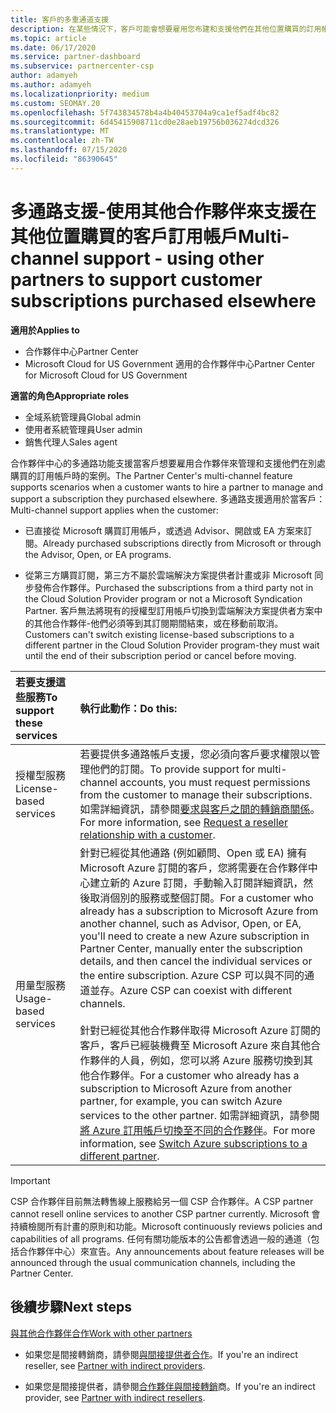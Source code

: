```yaml
---
title: 客戶的多重通道支援
description: 在某些情況下，客戶可能會想要雇用您布建和支援他們在其他位置購買的訂用帳戶。
ms.topic: article
ms.date: 06/17/2020
ms.service: partner-dashboard
ms.subservice: partnercenter-csp
author: adamyeh
ms.author: adamyeh
ms.localizationpriority: medium
ms.custom: SEOMAY.20
ms.openlocfilehash: 5f743834578b4a4b40453704a9ca1ef5adf4bc82
ms.sourcegitcommit: 6d45415908711cd0e28aeb19756b036274dcd326
ms.translationtype: MT
ms.contentlocale: zh-TW
ms.lasthandoff: 07/15/2020
ms.locfileid: "86390645"
---
```

# <a name="multi-channel-support---using-other-partners-to-support-customer-subscriptions-purchased-elsewhere"></a><span data-ttu-id="b6a63-103">多通路支援-使用其他合作夥伴來支援在其他位置購買的客戶訂用帳戶</span><span class="sxs-lookup"><span data-stu-id="b6a63-103">Multi-channel support - using other partners to support customer subscriptions purchased elsewhere</span></span>

<span data-ttu-id="b6a63-104">**適用於**</span><span class="sxs-lookup"><span data-stu-id="b6a63-104">**Applies to**</span></span>

- <span data-ttu-id="b6a63-105">合作夥伴中心</span><span class="sxs-lookup"><span data-stu-id="b6a63-105">Partner Center</span></span>
- <span data-ttu-id="b6a63-106">Microsoft Cloud for US Government 適用的合作夥伴中心</span><span class="sxs-lookup"><span data-stu-id="b6a63-106">Partner Center for Microsoft Cloud for US Government</span></span>

<span data-ttu-id="b6a63-107">**適當的角色**</span><span class="sxs-lookup"><span data-stu-id="b6a63-107">**Appropriate roles**</span></span>

- <span data-ttu-id="b6a63-108">全域系統管理員</span><span class="sxs-lookup"><span data-stu-id="b6a63-108">Global admin</span></span>
- <span data-ttu-id="b6a63-109">使用者系統管理員</span><span class="sxs-lookup"><span data-stu-id="b6a63-109">User admin</span></span>
- <span data-ttu-id="b6a63-110">銷售代理人</span><span class="sxs-lookup"><span data-stu-id="b6a63-110">Sales agent</span></span>

<span data-ttu-id="b6a63-111">合作夥伴中心的多通路功能支援當客戶想要雇用合作夥伴來管理和支援他們在別處購買的訂用帳戶時的案例。</span><span class="sxs-lookup"><span data-stu-id="b6a63-111">The Partner Center's multi-channel feature supports scenarios when a customer wants to hire a partner to manage and support a subscription they purchased elsewhere.</span></span> <span data-ttu-id="b6a63-112">多通路支援適用於當客戶：</span><span class="sxs-lookup"><span data-stu-id="b6a63-112">Multi-channel support applies when the customer:</span></span>

- <span data-ttu-id="b6a63-113">已直接從 Microsoft 購買訂用帳戶，或透過 Advisor、開啟或 EA 方案來訂閱。</span><span class="sxs-lookup"><span data-stu-id="b6a63-113">Already purchased subscriptions directly from Microsoft or through the Advisor, Open, or EA programs.</span></span>

- <span data-ttu-id="b6a63-114">從第三方購買訂閱，第三方不屬於雲端解決方案提供者計畫或非 Microsoft 同步發佈合作夥伴。</span><span class="sxs-lookup"><span data-stu-id="b6a63-114">Purchased the subscriptions from a third party not in the Cloud Solution Provider program or not a Microsoft Syndication Partner.</span></span> <span data-ttu-id="b6a63-115">客戶無法將現有的授權型訂用帳戶切換到雲端解決方案提供者方案中的其他合作夥伴-他們必須等到其訂閱期間結束，或在移動前取消。</span><span class="sxs-lookup"><span data-stu-id="b6a63-115">Customers can't switch existing license-based subscriptions to a different partner in the Cloud Solution Provider program-they must wait until the end of their subscription period or cancel before moving.</span></span>

|<span data-ttu-id="b6a63-116">若要支援這些服務</span><span class="sxs-lookup"><span data-stu-id="b6a63-116">To support these services</span></span>  | <span data-ttu-id="b6a63-117">執行此動作：</span><span class="sxs-lookup"><span data-stu-id="b6a63-117">Do this:</span></span> |
|:---------|:---------|
|<span data-ttu-id="b6a63-118">授權型服務</span><span class="sxs-lookup"><span data-stu-id="b6a63-118">License-based services</span></span>    | <span data-ttu-id="b6a63-119">若要提供多通路帳戶支援，您必須向客戶要求權限以管理他們的訂閱。</span><span class="sxs-lookup"><span data-stu-id="b6a63-119">To provide support for multi-channel accounts, you must request permissions from the customer to manage their subscriptions.</span></span> <span data-ttu-id="b6a63-120">如需詳細資訊，請參閱[要求與客戶之間的轉銷商關係](request-a-relationship-with-a-customer.md)。</span><span class="sxs-lookup"><span data-stu-id="b6a63-120">For more information, see [Request a reseller relationship with a customer](request-a-relationship-with-a-customer.md).</span></span>   |
|<span data-ttu-id="b6a63-121">用量型服務</span><span class="sxs-lookup"><span data-stu-id="b6a63-121">Usage-based services</span></span>     |  <span data-ttu-id="b6a63-122">針對已經從其他通路 (例如顧問、Open 或 EA) 擁有 Microsoft Azure 訂閱的客戶，您將需要在合作夥伴中心建立新的 Azure 訂閱，手動輸入訂閱詳細資訊，然後取消個別的服務或整個訂閱。</span><span class="sxs-lookup"><span data-stu-id="b6a63-122">For a customer who already has a subscription to Microsoft Azure from another channel, such as Advisor, Open, or EA, you'll need to create a new Azure subscription in Partner Center, manually enter the subscription details, and then cancel the individual services or the entire subscription.</span></span> <span data-ttu-id="b6a63-123">Azure CSP 可以與不同的通道並存。</span><span class="sxs-lookup"><span data-stu-id="b6a63-123">Azure CSP can coexist with different channels.</span></span><br/><br/> <span data-ttu-id="b6a63-124">針對已經從其他合作夥伴取得 Microsoft Azure 訂閱的客戶，客戶已經裝機費至 Microsoft Azure 來自其他合作夥伴的人員，例如，您可以將 Azure 服務切換到其他合作夥伴。</span><span class="sxs-lookup"><span data-stu-id="b6a63-124">For a customer who already has a subscription to Microsoft Azure from another partner, for example, you can switch Azure services to the other partner.</span></span>  <span data-ttu-id="b6a63-125">如需詳細資訊，請參閱[將 Azure 訂用帳戶切換至不同的合作夥伴](switch-azure-subscriptions-to-a-different-partner.md)。</span><span class="sxs-lookup"><span data-stu-id="b6a63-125">For more information, see [Switch Azure subscriptions to a different partner](switch-azure-subscriptions-to-a-different-partner.md).</span></span> |

> [!IMPORTANT]  
> <span data-ttu-id="b6a63-126">CSP 合作夥伴目前無法轉售線上服務給另一個 CSP 合作夥伴。</span><span class="sxs-lookup"><span data-stu-id="b6a63-126">A CSP partner cannot resell online services to another CSP partner currently.</span></span> <span data-ttu-id="b6a63-127">Microsoft 會持續檢閱所有計畫的原則和功能。</span><span class="sxs-lookup"><span data-stu-id="b6a63-127">Microsoft continuously reviews policies and capabilities of all programs.</span></span> <span data-ttu-id="b6a63-128">任何有關功能版本的公告都會透過一般的通道（包括合作夥伴中心）來宣告。</span><span class="sxs-lookup"><span data-stu-id="b6a63-128">Any announcements about feature releases will be announced through the usual communication channels, including the Partner Center.</span></span>

## <a name="next-steps"></a><span data-ttu-id="b6a63-129">後續步驟</span><span class="sxs-lookup"><span data-stu-id="b6a63-129">Next steps</span></span>

[<span data-ttu-id="b6a63-130">與其他合作夥伴合作</span><span class="sxs-lookup"><span data-stu-id="b6a63-130">Work with other partners</span></span>](work-with-other-partners.md)

- <span data-ttu-id="b6a63-131">如果您是間接轉銷商，請參閱[與間接提供者合作](indirect-reseller-tasks-in-partner-center.md)。</span><span class="sxs-lookup"><span data-stu-id="b6a63-131">If you're an indirect reseller, see [Partner with indirect providers](indirect-reseller-tasks-in-partner-center.md).</span></span>

- <span data-ttu-id="b6a63-132">如果您是間接提供者，請參閱[合作夥伴與間接轉銷](indirect-provider-tasks-in-partner-center.md)商。</span><span class="sxs-lookup"><span data-stu-id="b6a63-132">If you're an indirect provider, see [Partner with indirect resellers](indirect-provider-tasks-in-partner-center.md).</span></span>
